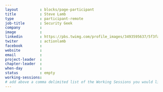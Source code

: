 ```yaml
---
layout          : blocks/page-participant
title           : Steve Lamb
type            : participant-remote
job-title       : Security Geek
company         :
image           :
linkedin        : https://pbs.twimg.com/profile_images/3493595637/5f3fa277d075243df905c3e795a3932f_400x400.jpeg
twiter          : actionlamb
facebook        :
website         :
email           :
project-leader  :
chapter-leader  :
when-day        :
status          : empty
working-sessions:
# add above a comma delimited list of the Working Sessions you would like to attend (use the session's title)
---
```


<!-- put more details about participant here -->
